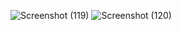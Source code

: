 ![Screenshot (119)](https://github.com/user-attachments/assets/47866f6f-3e6c-4ff4-a57b-3d08bc98af1e)
![Screenshot (120)](https://github.com/user-attachments/assets/f88af550-c2b6-4a78-bd4b-6f19b296bbda)
